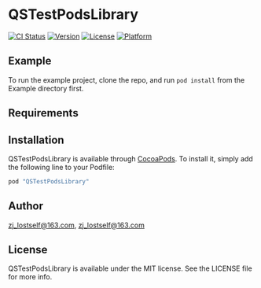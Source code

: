 # QSTestPodsLibrary

[![CI Status](http://img.shields.io/travis/zj_lostself@163.com/QSTestPodsLibrary.svg?style=flat)](https://travis-ci.org/zj_lostself@163.com/QSTestPodsLibrary)
[![Version](https://img.shields.io/cocoapods/v/QSTestPodsLibrary.svg?style=flat)](http://cocoapods.org/pods/QSTestPodsLibrary)
[![License](https://img.shields.io/cocoapods/l/QSTestPodsLibrary.svg?style=flat)](http://cocoapods.org/pods/QSTestPodsLibrary)
[![Platform](https://img.shields.io/cocoapods/p/QSTestPodsLibrary.svg?style=flat)](http://cocoapods.org/pods/QSTestPodsLibrary)

## Example

To run the example project, clone the repo, and run `pod install` from the Example directory first.

## Requirements

## Installation

QSTestPodsLibrary is available through [CocoaPods](http://cocoapods.org). To install
it, simply add the following line to your Podfile:

```ruby
pod "QSTestPodsLibrary"
```

## Author

zj_lostself@163.com, zj_lostself@163.com

## License

QSTestPodsLibrary is available under the MIT license. See the LICENSE file for more info.
